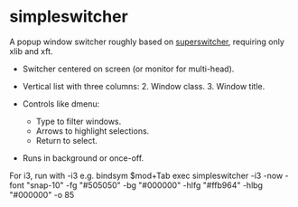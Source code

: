 # simpleswitcher

A popup window switcher roughly based on [superswitcher](http://code.google.com/p/superswitcher/), requiring only xlib and xft.

* Switcher centered on screen (or monitor for multi-head).

* Vertical list with three columns:
	2. Window class.
	3. Window title.

* Controls like dmenu:
	* Type to filter windows.
	* Arrows to highlight selections.
	* Return to select.

* Runs in background or once-off.

For i3, run with -i3
e.g.
  bindsym $mod+Tab exec simpleswitcher -i3 -now -font "snap-10" -fg "#505050" -bg "#000000" -hlfg "#ffb964" -hlbg "#000000" -o 85
